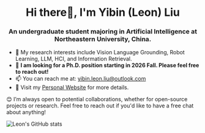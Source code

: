 <h1 align="center">Hi there👋, I'm Yibin (Leon) Liu</h1>
<h3 align="center">An undergraduate student majoring in Artificial Intelligence at Northeastern University, China.</h3>


- 👀 My research interests include Vision Language Grounding, Robot Learning, LLM, HCI, and Information Retrieval.
- 💼 **I am looking for a Ph.D. position starting in 2026 Fall. Please feel free to reach out!**
- 📫 You can reach me at: yibin.leon.liu@outlook.com
- 📖 Visit my [Personal Website](https://10-oasis-01.github.io) for more details.

😊 I’m always open to potential collaborations, whether for open-source projects or research. Feel free to reach out if you'd like to have a free chat about anything!
  

![Leon's GitHub stats](https://github-readme-stats.vercel.app/api?username=10-OASIS-01\&rank_icon=github)




<!---
10-OASIS-01/10-OASIS-01 is a ✨ special ✨ repository because its `README.md` (this file) appears on your GitHub profile.
You can click the Preview link to take a look at your changes.
--->
